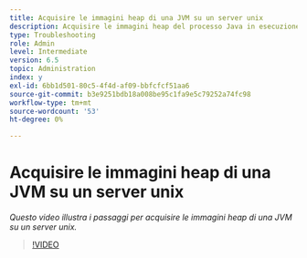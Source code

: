```yaml
---
title: Acquisire le immagini heap di una JVM su un server unix
description: Acquisire le immagini heap del processo Java in esecuzione su un server unix
type: Troubleshooting
role: Admin
level: Intermediate
version: 6.5
topic: Administration
index: y
exl-id: 6bb1d501-80c5-4f4d-af09-bbfcfcf51aa6
source-git-commit: b3e9251bdb18a008be95c1fa9e5c79252a74fc98
workflow-type: tm+mt
source-wordcount: '53'
ht-degree: 0%

---
```


# Acquisire le immagini heap di una JVM su un server unix

*Questo video illustra i passaggi per acquisire le immagini heap di una JVM su un server unix.*

>[!VIDEO](https://video.tv.adobe.com/v/335489?quality=12&learn=on)
